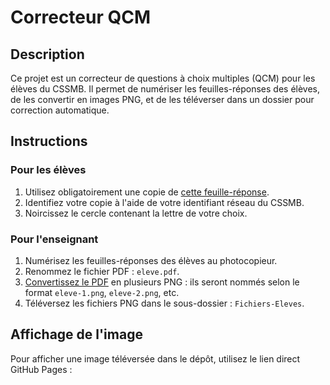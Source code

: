 
# Correcteur QCM

## Description
Ce projet est un correcteur de questions à choix multiples (QCM) pour les élèves du CSSMB. Il permet de numériser les feuilles-réponses des élèves, de les convertir en images PNG, et de les téléverser dans un dossier pour correction automatique.

## Instructions

### Pour les élèves
1. Utilisez obligatoirement une copie de [cette feuille-réponse](https://drive.google.com/file/d/1fs7slGV1wB0Djzp2CHAYDLdNK_kc6jpx/view?usp=drive_link).
2. Identifiez votre copie à l'aide de votre identifiant réseau du CSSMB.
3. Noircissez le cercle contenant la lettre de votre choix.

### Pour l'enseignant
1. Numérisez les feuilles-réponses des élèves au photocopieur.
2. Renommez le fichier PDF : `eleve.pdf`.
3. [Convertissez le PDF](https://pdf2png.com/) en plusieurs PNG : ils seront nommés selon le format `eleve-1.png`, `eleve-2.png`, etc.
4. Téléversez les fichiers PNG dans le sous-dossier : `Fichiers-Eleves`.

## Affichage de l'image
Pour afficher une image téléversée dans le dépôt, utilisez le lien direct GitHub Pages :
